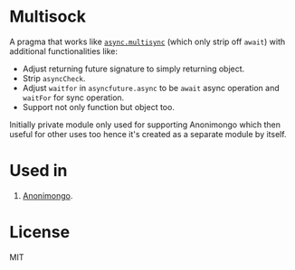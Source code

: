 # Multisock

A pragma that works like [`async.multisync`](https://nim-lang.org/docs/asyncmacro.html#multisync.m,untyped)
(which only strip off `await`) with additional functionalities like:

+ Adjust returning future signature to simply returning object.
+ Strip `asyncCheck`.
+ Adjust `waitfor` in `asyncfuture.async` to be `await` async operation and `waitFor` for sync operation.
+ Support not only function but object too.

Initially private module only used for supporting Anonimongo which then useful for other uses too
hence it's created as a separate module by itself.

# Used in

1. [Anonimongo](https://github.com/mashingan/anonimongo).

# License

MIT